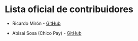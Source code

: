 # Lista oficial de contribuidores

- Ricardo Mirón - [GitHub](http://github.com/ricardomiron)

- Abisai Sosa (Chico Pay) - [GitHub](https://github.com/chico-pay)
